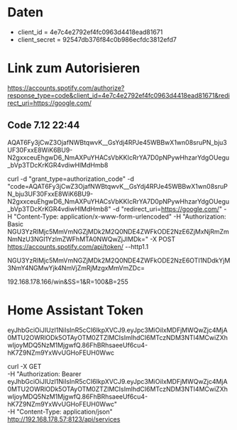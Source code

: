 # Daten 
- client_id = 4e7c4e2792ef4fc0963d4418ead81671 
- client_secret = 92547db376f84c0b986ecfdc3812efd7

# Link zum Autorisieren 
https://accounts.spotify.com/authorize?response_type=code&client_id=4e7c4e2792ef4fc0963d4418ead81671&redirect_uri=https://google.com/ 

## Code 7.12 22:44 
AQAT6Fy3jCwZ3OjafNWBtqwvK__GsYdj4RPJe45WBBwX1wn08sruPN_bju3UF30FxxE8WiK6BU9-N2gxxceuEhgwD6_NmAXPuYHACsVbKKIcRrYA7D0pNPywHhzarYdgOUegu_bVp3TDcKrKGR4vdiwHlMdHmb8

curl -d "grant_type=authorization_code" -d "code=AQAT6Fy3jCwZ3OjafNWBtqwvK__GsYdj4RPJe45WBBwX1wn08sruPN_bju3UF30FxxE8WiK6BU9-N2gxxceuEhgwD6_NmAXPuYHACsVbKKIcRrYA7D0pNPywHhzarYdgOUegu_bVp3TDcKrKGR4vdiwHlMdHmb8" -d "redirect_uri=https://google.com/" -H "Content-Type: application/x-www-form-urlencoded" -H "Authorization: Basic NGU3YzRlMjc5MmVmNGZjMDk2M2Q0NDE4ZWFkODE2NzE6ZjMxNjRmZmNmNzU3NGI1YzlmZWFhMTA0NWQwZjJlMDk=" -X POST https://accounts.spotify.com/api/token/ --http1.1

NGU3YzRlMjc5MmVmNGZjMDk2M2Q0NDE4ZWFkODE2NzE6OTI1NDdkYjM3NmY4NGMwYjk4NmVjZmRjMzgxMmVmZDc= 

192.168.178.166/win&SS=1&R=100&B=255

# Home Assistant Token 
eyJhbGciOiJIUzI1NiIsInR5cCI6IkpXVCJ9.eyJpc3MiOiIxMDFjMWQwZjc4MjA0MTU2OWRlODk5OTAyOTM0ZTZlMCIsImlhdCI6MTczNDM3NTI4MCwiZXhwIjoyMDQ5NzM1MjgwfQ.86FhBRhsaeeUf6cu4-hK7Z9NZm9YxWvUGHoFEUH0Wwc

curl -X GET \
  -H "Authorization: Bearer eyJhbGciOiJIUzI1NiIsInR5cCI6IkpXVCJ9.eyJpc3MiOiIxMDFjMWQwZjc4MjA0MTU2OWRlODk5OTAyOTM0ZTZlMCIsImlhdCI6MTczNDM3NTI4MCwiZXhwIjoyMDQ5NzM1MjgwfQ.86FhBRhsaeeUf6cu4-hK7Z9NZm9YxWvUGHoFEUH0Wwc" \
  -H "Content-Type: application/json" \
  http://192.168.178.57:8123/api/services



